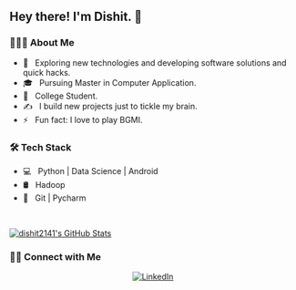 <h2> Hey there! I'm Dishit. 👋</h2>


<h3> 👨🏻‍💻 About Me </h3>

- 🤔 &nbsp; Exploring new technologies and developing software solutions and quick hacks.
- 🎓 &nbsp; Pursuing Master in Computer Application.
- 💼 &nbsp; College Student.
- ✍️ &nbsp; I build new projects just to tickle my brain.
- ⚡ &nbsp; Fun fact: I love to play BGMI.

<h3>🛠 Tech Stack</h3>

- 💻 &nbsp; Python | Data Science | Android
- 🛢 &nbsp; Hadoop
- 🔧 &nbsp; Git | Pycharm

<br/>

[![dishit2141's GitHub Stats](https://github-readme-stats.vercel.app/api?username=dishit2141&show_icons=true)](https://github.com/disit2141)

<h3> 🤝🏻 Connect with Me </h3>

<p align="center">
<a href="https://www.linkedin.com/in/dishit-pandya/"><img alt="LinkedIn" src="https://img.shields.io/badge/LinkedIn-Dishit%20Pandya-blue?style=flat-square&logo=linkedin"></a>
